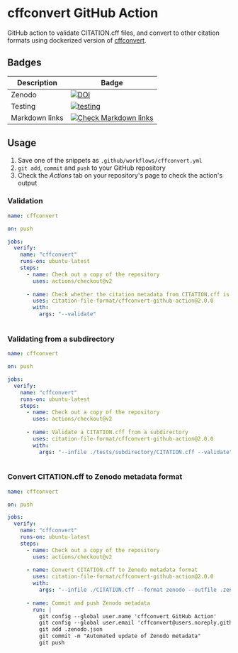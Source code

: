 # cffconvert GitHub Action

GitHub action to validate CITATION.cff files, and convert to other citation formats using dockerized version of [cffconvert](https://pypi.org/project/cffconvert/).

## Badges

| Description | Badge |
| --- | --- |
| Zenodo | [![DOI](https://zenodo.org/badge/DOI/10.5281/zenodo.3993241.svg)](https://doi.org/10.5281/zenodo.3993241) |
| Testing | [![testing](https://github.com/citation-file-format/cffconvert-github-action/workflows/selftest/badge.svg)](https://github.com/citation-file-format/cffconvert-github-action/actions?query=workflow%3A%22selftest%22) |
| Markdown links | [![Check Markdown links](https://github.com/citation-file-format/cffconvert-github-action/actions/workflows/link-check.yml/badge.svg)](https://github.com/citation-file-format/cffconvert-github-action/actions/workflows/link-check.yml) |

## Usage

1. Save one of the snippets as ``.github/workflows/cffconvert.yml``
1. ``git add``, ``commit`` and ``push`` to your GitHub repository
1. Check the _Actions_ tab on your repository's page to check the action's output


### Validation
   ```yaml
   name: cffconvert
   
   on: push

   jobs:
     verify:
       name: "cffconvert"
       runs-on: ubuntu-latest
       steps:
         - name: Check out a copy of the repository
           uses: actions/checkout@v2
           
         - name: Check whether the citation metadata from CITATION.cff is valid
           uses: citation-file-format/cffconvert-github-action@2.0.0
           with:
             args: "--validate"
           
   ```

### Validating from a subdirectory

   ```yaml
   name: cffconvert
   
   on: push

   jobs:
     verify:
       name: "cffconvert"
       runs-on: ubuntu-latest
       steps:
         - name: Check out a copy of the repository
           uses: actions/checkout@v2
           
         - name: Validate a CITATION.cff from a subdirectory
           uses: citation-file-format/cffconvert-github-action@2.0.0
           with:
             args: "--infile ./tests/subdirectory/CITATION.cff --validate"
           
   ```

### Convert CITATION.cff to Zenodo metadata format

   ```yaml
   name: cffconvert
   
   on: push

   jobs:
     verify:
       name: "cffconvert"
       runs-on: ubuntu-latest
       steps:
         - name: Check out a copy of the repository
           uses: actions/checkout@v2
           
         - name: Convert CITATION.cff to Zenodo metadata format
           uses: citation-file-format/cffconvert-github-action@2.0.0
           with:
             args: "--infile ./CITATION.cff --format zenodo --outfile .zenodo.json"
            
         - name: Commit and push Zenodo metadata 
           run: |
             git config --global user.name 'cffconvert GitHub Action'
             git config --global user.email 'cffconvert@users.noreply.github.com'
             git add .zenodo.json
             git commit -m "Automated update of Zenodo metadata"
             git push            
           
   ```
